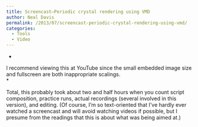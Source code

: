 ```yaml
---
title: Screencast—Periodic crystal rendering using VMD
author: Neal Davis
permalink: /2013/07/screencast-periodic-crystal-rendering-using-vmd/
categories:
  - Tools
  - Video
---
```

*  
I recommend viewing this at YouTube since the small embedded image size and fullscreen are both inappropriate scalings.  
*

Total, this probably took about two and half hours when you count script composition, practice runs, actual recordings (several involved in this version), and editing. (Of course, I&#8217;m so text-oriented that I&#8217;ve hardly ever watched a screencast and will avoid watching videos if possible, but I presume from the readings that this is about what was being aimed at.)
